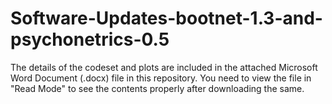 # Software-Updates-bootnet-1.3-and-psychonetrics-0.5

The details of the codeset and plots are included in the attached Microsoft Word Document (.docx) file in this repository. 
You need to view the file in "Read Mode" to see the contents properly after downloading the same.
